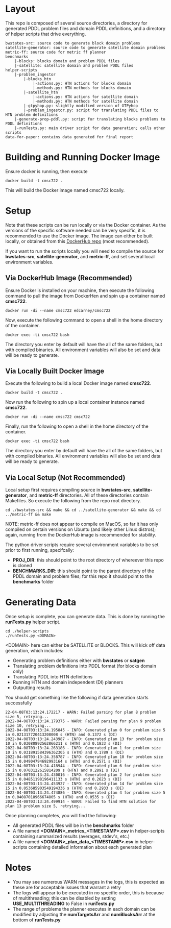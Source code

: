 # Layout

This repo is composed of several source directories, a directory for generated PDDL problem files and domain PDDL definitions, and a directory of helper scripts that drive everything.

    bwstates-src: source code to generate block domain problems
    satellite-generator: source code to generate satellite domain problems
    metric-ff: source code for metric ff planner
    benchmarks
        |-blocks: blocks domain and problem PDDL files
        |-satellite: satellite domain and problem PDDL files
    helper-scripts
        |-problem_ingestor
            |-blocks_htn
                |-actions.py: HTN actions for blocks domain
                |-methods.py: HTN methods for blocks domain
            |-satellite_htn
                |-actions.py: HTN actions for satellite domain
                |-methods.py: HTN methods for satellite domain
            |-gtpyhop.py: slightly modified version of GTPyhop
            |-problem_ingestor.py: script for translating PDDL files to HTN problem definitions
        |-generate-prop-pddl.py: script for translating blocks problems to PDDL definitions
        |-runTests.py: main driver script for data generation; calls other scripts
    data-for-paper: contains data generated for final report

# Building and Running Docker Image

Ensure docker is running, then execute

```
docker build -t cmsc722 .
```

This will build the Docker image named cmsc722 locally.

# Setup

Note that these scripts can be run locally or via the Docker container. As the versions of the specific software needed can be very specific, it is recommended to use the Docker image. The image can either be built locally, or obtained from this [DockerHub repo](https://hub.docker.com/repository/docker/edcarney/cmsc722) (most recommended).

If you want to run the scripts locally you will need to compile the source for **bwstates-src**, **satellite-generator**, and **metric-ff**, and set several local environment variables.

## Via DockerHub Image (Recommended)

Ensure Docker is installed on your machine, then execute the following command to pull the image from DockerHen and spin up a container named **cmsc722**.

```
docker run -di --name cmsc722 edcarney/cmsc722
```

Now, execute the following command to open a shell in the home directory of the container.

```
docker exec -ti cmsc722 bash
```

The directory you enter by default will have the all of the same folders, but with compiled binaries. All environment variables will also be set and data will be ready to generate.

## Via Locally Built Docker Image

Execute the following to build a local Docker image named **cmsc722**.

```
docker build -t cmsc722 .
```

Now run the following to spin up a local container instance named **cmsc722**.

```
docker run -di --name cmsc722 cmsc722
```

Finally, run the following to open a shell in the home directory of the container.

```
docker exec -ti cmsc722 bash
```

The directory you enter by default will have the all of the same folders, but with compiled binaries. All environment variables will also be set and data will be ready to generate.

## Via Local Setup (Not Recommended)

Local setup first requires compiling source in **bwstates-src**, **satellite-generator**, and **metric-ff** directories. All of these directories contain Makefiles. So execute the following from the repo root directory.

```
cd ./bwstates-src && make && cd ../satellite-generator && make && cd ../metric-ff && make
```

NOTE: metric-ff does not appear to compile on MacOS, so far it has only compiled on certain versions on Ubuntu (and likely other Linux distros); again, running from the DockerHub image is recommended for stability.

The python driver scripts require several environment variables to be set prior to first running, specifcally:

- **PROJ_DIR**: this should point to the root directory of whereever this repo is cloned
- **BENCHMARKS_DIR**: this should point to the parent directory of the PDDL domain and problem files; for this repo it should point to the **benchmarks** folder

# Generating Data

Once setup is complete, you can generate data. This is done by running the **runTests.py** helper script.

```
cd ./helper-scripts
./runTests.py <DOMAIN>
```

\<DOMAIN\> here can either be SATELLITE or BLOCKS. This will kick off data generation, which includes:

- Generating problem definitions either with **bwstates** or **satgen**
- Translating problem definitions into PDDL format (for blocks domain only)
- Translating PDDL into HTN definitions
- Running HTN and domain independent (DI) planners
- Outputting results

You should get something like the following if data generation starts successfully

```
22-04-08T03:13:24.172217 - WARN: Failed parsing for plan 8 problem size 5, retrying...
2022-04-08T03:13:24.179375 - WARN: Failed parsing for plan 9 problem size 10, retrying...
2022-04-08T03:13:24.195845 - INFO: Generated plan 0 for problem size 5 in 0.021317720413208008 s (HTN) and 0.1372 s (DI)
2022-04-08T03:13:24.243987 - INFO: Generated plan 13 for problem size 10 in 0.03080892562866211 s (HTN) and 0.1833 s (DI)
2022-04-08T03:13:24.263186 - INFO: Generated plan 1 for problem size 10 in 0.031891584396362305 s (HTN) and 0.1789 s (DI)
2022-04-08T03:13:24.358787 - INFO: Generated plan 10 for problem size 15 in 0.04904794692993164 s (HTN) and 0.2571 s (DI)
2022-04-08T03:13:24.418944 - INFO: Generated plan 6 for problem size 15 in 0.0703122615814209 s (HTN) and 0.2891 s (DI)
2022-04-08T03:13:24.430016 - INFO: Generated plan 2 for problem size 15 in 0.04851198196411133 s (HTN) and 0.2623 s (DI)
2022-04-08T03:13:24.453927 - INFO: Generated plan 14 for problem size 15 in 0.053685903549194336 s (HTN) and 0.2933 s (DI)
2022-04-08T03:13:24.474886 - INFO: Generated plan 4 for problem size 5 in 0.04087018966674805 s (HTN) and 0.0535 s (DI)
2022-04-08T03:13:24.499914 - WARN: Failed to find HTN solution for plan 13 problem size 5, retrying...
```

Once planning completes, you will find the following:

- All generated PDDL files will be in the **benchmarks** folder
- A file named **\<DOMAIN\>\_metrics\_\<TIMESTAMP>.csv** in helper-scripts containing summarized results (averages, stdev's, etc.)
- A file named **\<DOMAIN\>\_plan_data\_\<TIMESTAMP>.csv** in helper-scripts containing detailed information about each generated plan

# Notes

- You may see numerous WARN messages in the logs, this is expected as these are for acceptable issues that warrant a retry
- The logs will appear to be executed in no specific order, this is because of multithreading; this can be disabled by setting **USE_MULTITHREADING** to False in **runTests.py**
- The range of problems the planner executes in each domain can be modified by adjusting the **numTargetsArr** and **numBlocksArr** at the bottom of **runTests.py**
